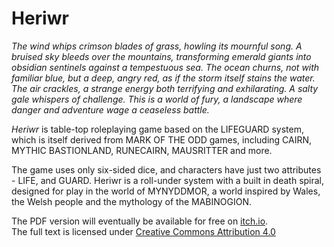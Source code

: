 # Heriwr

_The wind whips crimson blades of grass, howling its mournful song. A bruised sky bleeds over the mountains, transforming emerald giants into obsidian sentinels against a tempestuous sea. The ocean churns, not with familiar blue, but a deep, angry red, as if the storm itself stains the water. The air crackles, a strange energy both terrifying and exhilarating. A salty gale whispers of challenge. This is a world of fury, a landscape where danger and adventure wage a ceaseless battle._

<i>Heriwr</i> is table-top roleplaying game based on the LIFEGUARD system, which is itself derived from MARK OF THE ODD games, including CAIRN, MYTHIC BASTIONLAND, RUNECAIRN, MAUSRITTER and more.

The game uses only six-sided dice, and characters have just two attributes - LIFE, and GUARD. Heriwr is a roll-under system with a built in death spiral, designed for play in the world of MYNYDDMOR, a world inspired by Wales, the Welsh people and the mythology of the MABINOGION.

The PDF version will eventually be available for free on [itch.io](https://gwyllgi.itch.io).  
The full text is licensed under [Creative Commons Attribution 4.0](https://creativecommons.org/licenses/by/4.0/)  
